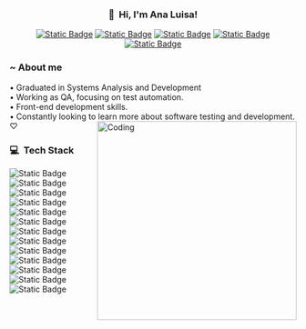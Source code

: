 <h3 align="center">👋 &nbsp;Hi, I'm Ana Luisa!</h3>
<p align="center">
  <a href="https://www.instagram.com/analufav"><img alt="Static Badge" src="https://img.shields.io/badge/Instagram-brightgreen?style=flat&logo=instagram&logoColor=white&labelColor=%23eb2dab&color=%23eb2dab&link=https%3A%2F%2Fwww.instagram.com%2Fanalufav%2F"></a>
  <a href="https://www.linkedin.com/in/analuisafav"><img alt="Static Badge" src="https://img.shields.io/badge/Linkedin-brightgreen?style=flat&logo=linkedin&logoColor=white&color=%230077B5&link=https%3A%2F%2Fwww.linkedin.com%2Fin%2Fanaluisafav%2F"></a>
  <a href="mailto:analuisafav@gmail.com"><img alt="Static Badge" src="https://img.shields.io/badge/Gmail-brightgreen?style=flat&logo=gmail&logoColor=white&color=%23D14836&link=mailto%3Aanaluisafav%40gmail.com"></a>
  <a href="https://www.frontendmentor.io/profile/AnaLuisaFav" target="_blank"><img alt="Static Badge" src="https://img.shields.io/badge/Frontend_Mentor-brightgreen?style=flat&logo=frontend%20mentor&logoColor=white&color=rgb(106%20190%20205)&link=https%3A%2F%2Fwww.twitch.tv%2Fannielugames"></a>
  <a href="https://www.twitch.tv/annielugames" target="_blank"><img alt="Static Badge" src="https://img.shields.io/badge/Twitch-brightgreen?style=flat&logo=twitch&logoColor=white&color=%236441a5&link=https%3A%2F%2Fwww.twitch.tv%2Fannielugames"></a>
</p>

<h3> ~ About me </h3>
• Graduated in Systems Analysis and Development<br>
• Working as QA, focusing on test automation.<br>
• Front-end development skills.<br>
• Constantly looking to learn more about software testing and development. ♡ 
<img align="right" alt="Coding" width="350" src="https://github.com/AnaLuisaFav/AnaLuisaFav/assets/125583157/0e2748e2-1923-4ae9-9121-cce87b2346b9" />

<h3> 💻 &nbsp;Tech Stack</h3>

<img alt="Static Badge" src="https://img.shields.io/badge/HTML5-brightgreen?style=flat&logo=html5&logoColor=white&color=%23ec762e"> <img alt="Static Badge" src="https://img.shields.io/badge/CSS_3-brightgreen?style=flat&logo=css3&logoColor=white&color=%232992c9"> <img alt="Static Badge" src="https://img.shields.io/badge/Bootstrap-brightgreen?style=flat&logo=bootstrap&logoColor=white&color=%23563D7C"> <img alt="Static Badge" src="https://img.shields.io/badge/JavaScript-brightgreen?style=flat&logo=javascript&logoColor=white&color=%23efd81d"> <img alt="Static Badge" src="https://img.shields.io/badge/Java-brightgreen?style=flat&logo=java%20oracle&logoColor=white&color=%234e7d9a"> <img alt="Static Badge" src="https://img.shields.io/badge/Python-brightgreen?style=flat&logo=python&logoColor=white&color=%234072a1"> 
<img alt="Static Badge" src="https://img.shields.io/badge/Qase-brightgreen?style=flat&logo=qase&logoColor=white&color=%234f46dc"> <img alt="Static Badge" src="https://img.shields.io/badge/Jira-brightgreen?style=flat&logo=Jira&logoColor=white&color=%230A0FFF">
<img alt="Static Badge" src="https://img.shields.io/badge/Postman-brightgreen?style=flat&logo=postman&logoColor=white&color=%23FF6C37"> <img alt="Static Badge" src="https://img.shields.io/badge/MySQL-brightgreen?style=flat&logo=mysql&logoColor=white&color=%23015c87"> <img alt="Static Badge" src="https://img.shields.io/badge/Cypress-brightgreen?style=flat&logo=cypress&logoColor=white&color=%2377b29e"> <img alt="Static Badge" src="https://img.shields.io/badge/Git-brightgreen?style=flat&logo=git&logoColor=white&color=%23FF6C37">
<img alt="Static Badge" src="https://img.shields.io/badge/Playwright-brightgreen?style=flat&logo=playwright&logoColor=white&color=%1c8921">
